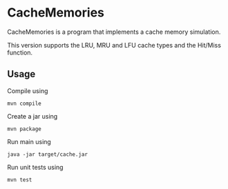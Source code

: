 # CacheMemories

CacheMemories is a program that implements a cache memory simulation.

This version supports the LRU, MRU and LFU cache types and the Hit/Miss function.

## Usage

Compile using

```
mvn compile
```

Create a jar using

```
mvn package
```

Run main using

```
java -jar target/cache.jar
```

Run unit tests using

```
mvn test
```
